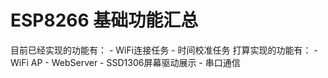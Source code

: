 # ESP8266 基础功能汇总

目前已经实现的功能有：
    - WiFi连接任务
    - 时间校准任务
打算实现的功能有：
    - WiFi AP
    - WebServer
    - SSD1306屏幕驱动展示
    - 串口通信
